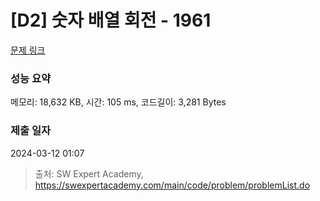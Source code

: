 # [D2] 숫자 배열 회전 - 1961 

[문제 링크](https://swexpertacademy.com/main/code/problem/problemDetail.do?contestProbId=AV5Pq-OKAVYDFAUq) 

### 성능 요약

메모리: 18,632 KB, 시간: 105 ms, 코드길이: 3,281 Bytes

### 제출 일자

2024-03-12 01:07



> 출처: SW Expert Academy, https://swexpertacademy.com/main/code/problem/problemList.do